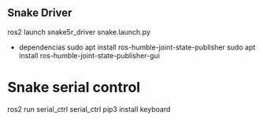 ## Snake Driver

ros2 launch snake5r_driver snake.launch.py
- dependencias
	sudo apt install ros-humble-joint-state-publisher
	sudo apt install ros-humble-joint-state-publisher-gui

# Snake serial control

ros2 run serial_ctrl serial_ctrl
	pip3 install keyboard